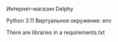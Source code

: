 Интернет-магазин Delphy

Python 3.11
Виртуальное окружение: env

There are libraries in a requirements.txt

